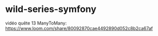 # wild-series-symfony
vidéo quête 13 ManyToMany: https://www.loom.com/share/80092870cae4492890d052c8b2ca67af

